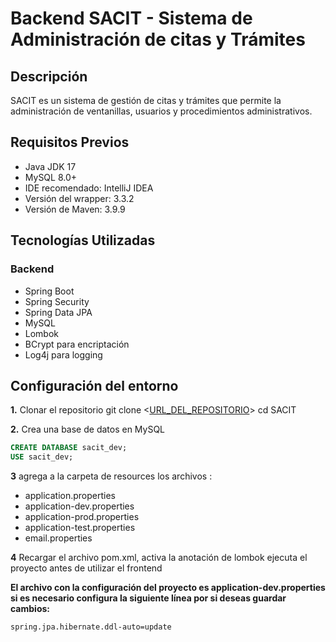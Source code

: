 
# Backend  SACIT - Sistema de Administración de citas y Trámites






## Descripción
SACIT es un sistema de gestión de citas y trámites que permite la administración de ventanillas, usuarios y procedimientos administrativos.

## Requisitos Previos
- Java JDK 17 
- MySQL 8.0+
- IDE recomendado: IntelliJ IDEA 
- Versión del wrapper: 3.3.2
- Versión de Maven: 3.9.9

## Tecnologías Utilizadas
### Backend
- Spring Boot
- Spring Security
- Spring Data JPA
- MySQL
- Lombok
- BCrypt para encriptación
- Log4j para logging

## Configuración del entorno 
**1.** Clonar el repositorio
git clone <[URL_DEL_REPOSITORIO](https://github.com/LeoDoCa/SACIT_back/tree/main)>  cd SACIT

**2.** Crea una base de datos en MySQL
```sql
CREATE DATABASE sacit_dev;
USE sacit_dev;
```
**3** agrega a la carpeta de resources los archivos :

- application.properties
- application-dev.properties
- application-prod.properties
- application-test.properties
- email.properties

**4** Recargar el archivo pom.xml, activa la anotación de lombok  ejecuta el proyecto antes de utilizar el frontend

**El archivo con la configuración del proyecto es application-dev.properties si es necesario configura la siguiente línea por si deseas guardar cambios:**
 ```properties
spring.jpa.hibernate.ddl-auto=update
```
